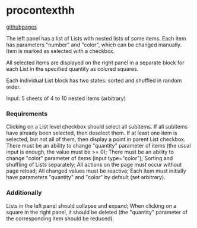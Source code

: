 # procontexthh
[githubpages](https://rdanned.github.io/procontexthh/)


The left panel has a list of Lists with nested lists of some items. Each item has parameters "number" and "color", which can be changed manually. Item is marked as selected with a checkbox.

All selected items are displayed on the right panel in a separate block for each List in the specified quantity as colored squares.

Each individual List block has two states: sorted and shuffled in random order.

Input: 5 sheets of 4 to 10 nested items (arbitrary)

### Requirements

Clicking on a List level checkbox should select all subitems. If all subitems have already been selected, then deselect them. If at least one item is selected, but not all of them, then display a point in parent List checkbox. There must be an ability to change "quantity" parameter of items (the usual input is enough, the value must be >= 0); 
There must be an ability to change "color" parameter of items (input type="color"); 
Sorting and shuffling of Lists separately; All actions on the page must occur without page reload; All changed values must be reactive; Each item must initially have parameters "quantity" and "color" by default (set arbitrary).

### Additionally

Lists in the left panel should collapse and expand; 
When clicking on a square in the right panel, it should be deleted (the "quantity" parameter of the corresponding item should be reduced).
